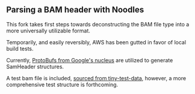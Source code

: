 ## Parsing a BAM header with Noodles

This fork takes first steps towards deconstructing the BAM file type into a more universally utilizable format.

Temporarily, and easily reversibly, AWS has been gutted in favor of local build tests.

Currently, [ProtoBufs from Google's nucleus](https://github.com/google/nucleus/tree/v0.6.0/nucleus/protos) are utilized to generate SamHeader structures.

A test bam file is included, [sourced from tiny-test-data](https://github.com/brainstorm/tiny-test-data), however, a more comprehensive test structure is forthcoming.